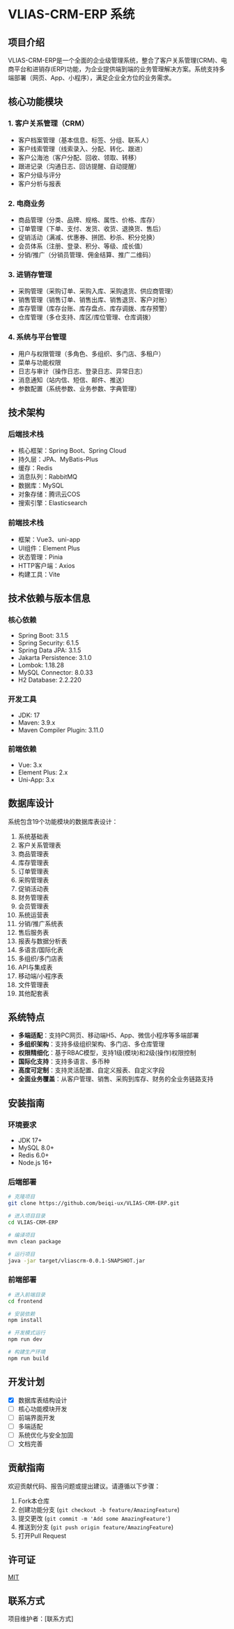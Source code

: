 # VLIAS-CRM-ERP 系统

## 项目介绍

VLIAS-CRM-ERP是一个全面的企业级管理系统，整合了客户关系管理(CRM)、电商平台和进销存(ERP)功能，为企业提供端到端的业务管理解决方案。系统支持多端部署（网页、App、小程序），满足企业全方位的业务需求。

## 核心功能模块

### 1. 客户关系管理（CRM）
- 客户档案管理（基本信息、标签、分组、联系人）
- 客户线索管理（线索录入、分配、转化、跟进）
- 客户公海池（客户分配、回收、领取、转移）
- 跟进记录（沟通日志、回访提醒、自动提醒）
- 客户分级与评分
- 客户分析与报表

### 2. 电商业务
- 商品管理（分类、品牌、规格、属性、价格、库存）
- 订单管理（下单、支付、发货、收货、退换货、售后）
- 促销活动（满减、优惠券、拼团、秒杀、积分兑换）
- 会员体系（注册、登录、积分、等级、成长值）
- 分销/推广（分销员管理、佣金结算、推广二维码）

### 3. 进销存管理
- 采购管理（采购订单、采购入库、采购退货、供应商管理）
- 销售管理（销售订单、销售出库、销售退货、客户对账）
- 库存管理（库存台账、库存盘点、库存调拨、库存预警）
- 仓库管理（多仓支持、库区/库位管理、仓库调拨）

### 4. 系统与平台管理
- 用户与权限管理（多角色、多组织、多门店、多租户）
- 菜单与功能权限
- 日志与审计（操作日志、登录日志、异常日志）
- 消息通知（站内信、短信、邮件、推送）
- 参数配置（系统参数、业务参数、字典管理）

## 技术架构

### 后端技术栈
- 核心框架：Spring Boot、Spring Cloud
- 持久层：JPA、MyBatis-Plus
- 缓存：Redis
- 消息队列：RabbitMQ
- 数据库：MySQL
- 对象存储：腾讯云COS
- 搜索引擎：Elasticsearch

### 前端技术栈
- 框架：Vue3、uni-app
- UI组件：Element Plus
- 状态管理：Pinia
- HTTP客户端：Axios
- 构建工具：Vite

## 技术依赖与版本信息

### 核心依赖
- Spring Boot: 3.1.5
- Spring Security: 6.1.5
- Spring Data JPA: 3.1.5
- Jakarta Persistence: 3.1.0
- Lombok: 1.18.28
- MySQL Connector: 8.0.33
- H2 Database: 2.2.220

### 开发工具
- JDK: 17
- Maven: 3.9.x
- Maven Compiler Plugin: 3.11.0

### 前端依赖
- Vue: 3.x
- Element Plus: 2.x
- Uni-App: 3.x

## 数据库设计

系统包含19个功能模块的数据库表设计：
1. 系统基础表
2. 客户关系管理表
3. 商品管理表
4. 库存管理表
5. 订单管理表
6. 采购管理表
7. 促销活动表
8. 财务管理表
9. 会员管理表
10. 系统运营表
11. 分销/推广系统表
12. 售后服务表
13. 报表与数据分析表
14. 多语言/国际化表
15. 多组织/多门店表
16. API与集成表
17. 移动端/小程序表
18. 文件管理表
19. 其他配套表

## 系统特点

- **多端适配**：支持PC网页、移动端H5、App、微信小程序等多端部署
- **多组织架构**：支持多级组织架构、多门店、多仓库管理
- **权限精细化**：基于RBAC模型，支持1级(模块)和2级(操作)权限控制
- **国际化支持**：支持多语言、多币种
- **高度可定制**：支持灵活配置、自定义报表、自定义字段
- **全面业务覆盖**：从客户管理、销售、采购到库存、财务的全业务链路支持

## 安装指南

### 环境要求
- JDK 17+
- MySQL 8.0+
- Redis 6.0+
- Node.js 16+

### 后端部署
```bash
# 克隆项目
git clone https://github.com/beiqi-ux/VLIAS-CRM-ERP.git

# 进入项目目录
cd VLIAS-CRM-ERP

# 编译项目
mvn clean package

# 运行项目
java -jar target/vliascrm-0.0.1-SNAPSHOT.jar
```

### 前端部署
```bash
# 进入前端目录
cd frontend

# 安装依赖
npm install

# 开发模式运行
npm run dev

# 构建生产环境
npm run build
```

## 开发计划

- [x] 数据库表结构设计
- [ ] 核心功能模块开发
- [ ] 前端界面开发
- [ ] 多端适配
- [ ] 系统优化与安全加固
- [ ] 文档完善

## 贡献指南

欢迎贡献代码、报告问题或提出建议。请遵循以下步骤：
1. Fork本仓库
2. 创建功能分支 (`git checkout -b feature/AmazingFeature`)
3. 提交更改 (`git commit -m 'Add some AmazingFeature'`)
4. 推送到分支 (`git push origin feature/AmazingFeature`)
5. 打开Pull Request

## 许可证

[MIT](LICENSE)

## 联系方式

项目维护者：[联系方式] 